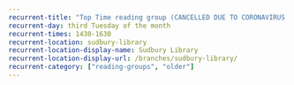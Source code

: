 ```yaml
---
recurrent-title: "Top Time reading group (CANCELLED DUE TO CORONAVIRUS SITUATION)"
recurrent-day: third Tuesday of the month
recurrent-times: 1430-1630
recurrent-location: sudbury-library
recurrent-location-display-name: Sudbury Library
recurrent-location-display-url: /branches/sudbury-library/
recurrent-category: ["reading-groups", "older"]
---
```

